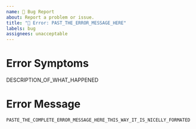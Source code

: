 ```yaml
---
name: 🐛 Bug Report
about: Report a problem or issue.
title: "🐛 Error: PAST_THE_ERROR_MESSAGE_HERE"
labels: bug
assignees: unacceptable
---
```


# Error Symptoms

DESCRIPTION_OF_WHAT_HAPPENED

# Error Message

```
PASTE_THE_COMPLETE_ERROR_MESSAGE_HERE_THIS_WAY_IT_IS_NICELLY_FORMATED
```
